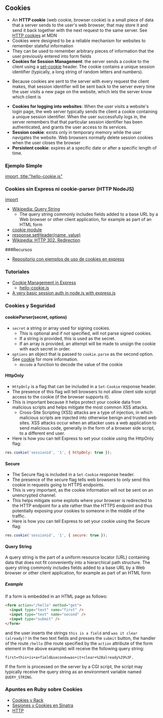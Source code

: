 ## Cookies


* An **HTTP cookie** (web cookie, browser cookie) is a small piece of data that a server sends to the user's web browser, that may store it and send it back together with the next request to the same server. See [HTTP cookies](https://developer.mozilla.org/en-US/docs/Web/HTTP/Cookies) at MDN
* Cookies were designed to be a reliable mechanism for websites to remember stateful information 
* They can be used to remember arbitrary pieces of information that the
user previously entered into form fields 
*  **Cookies for Session Management**: the server sends a cookie to the client using a [set-cookie](https://developer.mozilla.org/en-US/docs/Web/HTTP/Headers/Set-Cookie) header. The cookie contains a unique session identifier (typically, a long string of random letters and numbers). 
  - Because cookies are sent to the server with every request the client makes, that session identifier will be sent back to the server every time the user visits a new page on the website, which lets the server know which client is
* **Cookies for logging into websites**: When the user visits a website's login page, the web server typically sends the client a cookie containing a unique session identifier. When the user successfully logs in, the server remembers that that particular session identifier has been authenticated, and grants the user access to its services.
* **Session cookie**: exists only in temporary memory while the user navigates the website. Web browsers normally delete session cookies when the user closes the browser
* **Persistent cookie**: expires at a specific date or after a specific length of time.

### Ejemplo Simple

[import, title:"hello-cookie.js"](src/hello-cookie.js)

### Cookies sin Express ni cookie-parser (HTTP NodeJS)

[import](src/cookie.js)

* [Wikipedia: Query String](https://en.wikipedia.org/wiki/Query_string)
  - The query string commonly includes fields added to a base URL by a Web browser or other client application, for example as part of an HTML form
* [cookie module](https://www.npmjs.com/package/cookie)
* [response.setHeader(name, value)](https://nodejs.org/api/http.html#http_response_setheader_name_value)
* [Wikipedia: HTTP 302. Redirection](https://en.wikipedia.org/wiki/HTTP_302)

###Recursos

* [Repositorio con ejemplos de uso de cookies en express](https://github.com/ULL-ESIT-DSI-1617/express-cookies-examples)

### Tutoriales 
* [Cookie Management in Express](https://www.codementor.io/noddy/cookie-management-in-express-js-du107rmna) 
  - [hello-cookie.js](https://github.com/ULL-ESIT-DSI-1617/express-cookies-examples/blob/master/hello-cookie.js)
* [A very basic session auth in node.js with express.js](http://www.codexpedia.com/node-js/a-very-basic-session-auth-in-node-js-with-express-js/)

### Cookies y Seguridad

#### cookieParser(secret, options)

- `secret` a string or array used for signing cookies. 
  - This is optional and if not specified, will not parse signed cookies. 
  - If a string is provided, this is used as the secret. 
  - If an array is provided, an attempt will be made to unsign the cookie with each secret in order.
- `options` an object that is passed to `cookie.parse` as the second option. See [cookie](https://www.npmjs.org/package/cookie) for more information.
  - `decode` a function to decode the value of the cookie

#### HttpOnly

* `HttpOnly` is a flag that can be included in a `Set-Cookie` response header. 
* The presence of this flag will tell browsers to not allow client side script access to the cookie (if the browser supports it). 
* This is important because it helps protect your cookie data from malicious scripts and helps mitigate the most common XSS attacks.
  - Cross-Site Scripting (XSS) attacks are a type of injection, in which malicious scripts are injected into otherwise benign and trusted web sites. XSS attacks occur when an attacker uses a web application to send malicious code, generally in the form of a browser side script, to a different end user.
* Here is how you can tell Express to set your cookie using the HttpOnly flag:
```javascript
res.cookie('sessionid', '1', { httpOnly: true });
```

#### Secure

* The Secure flag is included in a `Set-Cookie` response header. 
* The presence of the secure flag tells web browsers to only send this cookie in requests going to HTTPS endpoints. 
* This is very important, as the cookie information will not be sent on an unencrypted channel. 
* This helps mitigate some exploits where your browser is redirected to the HTTP endpoint for a site rather than the HTTPS endpoint and thus potentially exposing your cookies to someone in the middle of the traffic.
* Here is how you can tell Express to set your cookie using the Secure flag:
```javascript
res.cookie('sessionid', '1', { secure: true });
```


#### Query String

A query string is the part of a uniform resource locator (URL)
containing data that does not fit conveniently into a hierarchical
path structure. The query string commonly includes fields added to
a base URL by a Web browser or other client application, for example
as part of an HTML form

##### Example
If a form is embedded in an HTML page as follows:
```html
<form action="/hello" method="get">
  <input type="text" name="first" />
  <input type="text" name="second" />
  <input type="submit" />
</form>
```

and the user inserts the strings `this is a field` and 
`was it clear (already)?` in the two text fields and presses the `submit` 
button,
the handler of the route `/hello` (the route specified by the `action` 
attribute
of the form element in the above example) will receive the following
query string:

```
first=this+is+a+field&second=was+it+clear+%28already%29%3F.
```

If the form is processed on the server by a CGI script, the script may typically receive the query string as an environment variable named `QUERY_STRING`.


### Apuntes en Ruby sobre Cookies

* [Cookies y Rack](http://crguezl.github.io/apuntes-ruby/node401.html)
* [Sesiones y Cookies en Sinatra](http://crguezl.github.io/apuntes-ruby/node455.html)
* [HTTP](http://crguezl.github.io/apuntes-ruby/node388.html)

